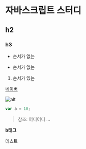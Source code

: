 # 자바스크립트 스터디

## h2

### h3

- 순서가 없는


* 순서가 없는

1. 순서가 있는

[네이버](https://www.naver.com)

![alt](url)

```js
var a = 10;
```

> 참조: 어디어디 ...

**b태그**

테스트